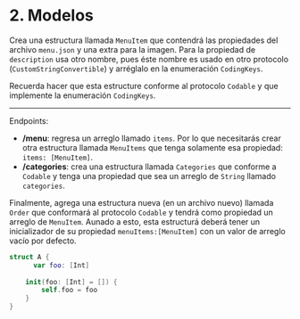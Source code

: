 # 2. Modelos

Crea una estructura llamada ```MenuItem``` que contendrá las propiedades del archivo ```menu.json``` y una extra para la imagen. Para la propiedad de ```description``` usa otro nombre, pues éste nombre es usado en otro protocolo (```CustomStringConvertible```) y arréglalo en la enumeración ```CodingKeys```. 

Recuerda hacer que esta estructure conforme al protocolo ```Codable``` y que implemente la enumeración ```CodingKeys```. 

---

Endpoints: 

* **/menu**: regresa un arreglo llamado ```items```. Por lo que necesitarás crear otra estructura llamada ```MenuItems``` que tenga solamente esa propiedad: ```items: [MenuItem]```. 
* **/categories**: crea una estructura llamada ```Categories``` que conforme a ```Codable``` y tenga una propiedad que sea un arreglo de ```String``` llamado ```categories```. 

Finalmente, agrega una estructura nueva (en un archivo nuevo) llamada ```Order``` que conformará al protocolo ```Codable``` y tendrá como propiedad un arreglo de ```MenuItem```. Aunado a esto, esta estructurá deberá tener un inicializador de su propiedad ```menuItems:[MenuItem]``` con un valor de arreglo vacío por defecto.

```swift
struct A {
	  var foo: [Int]
		
  	init(foo: [Int] = []) {
      	self.foo = foo
    }
}
```

